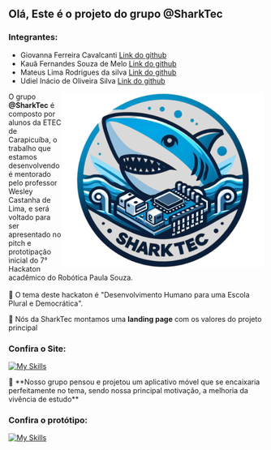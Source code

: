
<h2>Olá, Este é o projeto do grupo @SharkTec</h2>

### Integrantes:
- Giovanna Ferreira Cavalcanti [Link do github](https://github.com/Giovanna-Cavalcanti)
- Kauã Fernandes Souza de Melo [Link do github](https://github.com/K1Melo)
- Mateus Lima Rodrigues da silva [Link do github](https://github.com/mateuslima0)
- Udiel Inácio de Oliveira Silva [Link do github](https://github.com/UdielOliveira)

<img src="imgs/SharkTec.png" min-width="400px" max-width="400px" width="400px" align="right"/>

<p width="300px" align="left"> 
  O grupo <strong>@SharkTec</strong> é composto por alunos da ETEC de Carapicuíba, o trabalho que estamos desenvolvendo é mentorado pelo professor Wesley Castanha de Lima, e será voltado para ser apresentado no pitch e prototipação inicial do 7° Hackaton acadêmico do Robótica Paula Souza.<br><br>
 🦑 O tema deste hackaton é "Desenvolvimento Humano para uma Escola Plural e Democrática".
</p>

<p align="left">
  🦈 Nós da SharkTec montamos uma <strong>landing page</strong> com os valores do projeto principal
</p>

### Confira o Site: 

[![My Skills](https://skillicons.dev/icons?i=vercel,theme=dark)](https://pjct-nexus.vercel.app)


<p width = "300px">
  🪸 **Nosso grupo pensou e projetou um aplicativo móvel que se encaixaria perfeitamente no tema, sendo nossa principal motivação, a melhoria da vivência de estudo**
</p>

### Confira o protótipo: 

[![My Skills](https://skillicons.dev/icons?i=figma,theme=dark)](https://www.figma.com/file/ZXBf8qpOWkXx6BTc8lYoVy?type=design)



